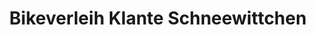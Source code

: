 ---
title: "Bikeverleih Klante Schneewittchen"
url: /winterberg/bikeverleih-klante-schneewittchen/
shop: Mieten
---